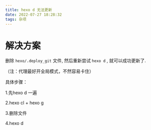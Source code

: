 ```yaml
---
title: hexo d 无法更新
date: 2022-07-27 18:28:32
tags: 杂项
---
```


# 解决方案

删除 `hexo/.deploy_git` 文件, 然后重新尝试 `hexo d` , 就可以成功更新了.

（注：代理最好开全局模式，不然容易卡住）

具体步骤：

1.先hexo d 一遍

2.hexo cl + hexo g 

3.删除文件

4.hexo d

